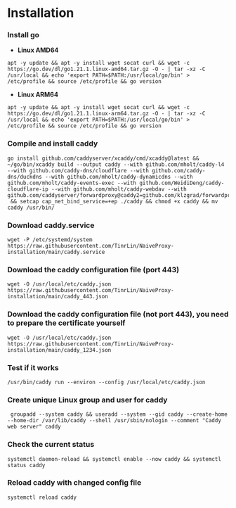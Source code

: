 # **Installation**
### Install go

- **Linux AMD64**
```
apt -y update && apt -y install wget socat curl && wget -c https://go.dev/dl/go1.21.1.linux-amd64.tar.gz -O - | tar -xz -C /usr/local && echo 'export PATH=$PATH:/usr/local/go/bin' > /etc/profile && source /etc/profile && go version 
```
- **Linux ARM64**
```
apt -y update && apt -y install wget socat curl && wget -c https://go.dev/dl/go1.21.1.linux-arm64.tar.gz -O - | tar -xz -C /usr/local && echo 'export PATH=$PATH:/usr/local/go/bin' > /etc/profile && source /etc/profile && go version 
```
### Compile and install caddy
```
go install github.com/caddyserver/xcaddy/cmd/xcaddy@latest && ~/go/bin/xcaddy build --output caddy --with github.com/mholt/caddy-l4 --with github.com/caddy-dns/cloudflare --with github.com/caddy-dns/duckdns --with github.com/mholt/caddy-dynamicdns --with github.com/mholt/caddy-events-exec --with github.com/WeidiDeng/caddy-cloudflare-ip --with github.com/mholt/caddy-webdav --with github.com/caddyserver/forwardproxy@caddy2=github.com/klzgrad/forwardproxy@naive
 && setcap cap_net_bind_service=+ep ./caddy && chmod +x caddy && mv caddy /usr/bin/
```

### Download caddy.service
```
wget -P /etc/systemd/system https://raw.githubusercontent.com/TinrLin/NaiveProxy-installation/main/caddy.service
```
### Download the caddy configuration file (port 443)
```
wget -O /usr/local/etc/caddy.json https://raw.githubusercontent.com/TinrLin/NaiveProxy-installation/main/caddy_443.json
```
### Download the caddy configuration file (not port 443), you need to prepare the certificate yourself
```
wget -O /usr/local/etc/caddy.json https://raw.githubusercontent.com/TinrLin/NaiveProxy-installation/main/caddy_1234.json 
```
### Test if it works
```
/usr/bin/caddy run --environ --config /usr/local/etc/caddy.json
```
### Create unique Linux group and user for caddy
```
 groupadd --system caddy && useradd --system --gid caddy --create-home --home-dir /var/lib/caddy --shell /usr/sbin/nologin --comment "Caddy web server" caddy
```
### Check the current status
```
systemctl daemon-reload && systemctl enable --now caddy && systemctl status caddy
```
### Reload caddy with changed config file
```
systemctl reload caddy
```
